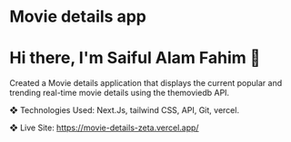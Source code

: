 # Movie details app
# Hi there, I'm Saiful Alam Fahim 👋

Created a Movie details application that displays the current popular and
trending real-time movie details using the themoviedb API.

❖ Technologies Used: Next.Js, tailwind CSS, API, Git, vercel.

❖ Live Site: https://movie-details-zeta.vercel.app/
